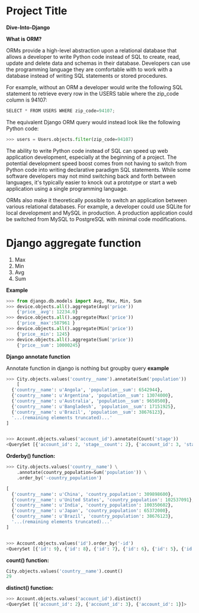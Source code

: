 # Project Title
**Dive-Into-Django**

**What is ORM?**

ORMs provide a high-level abstraction upon a relational database that allows a developer to write Python code instead of SQL to create, read, update and delete data and schemas in their database. Developers can use the programming language they are comfortable with to work with a database instead of writing SQL statements or stored procedures.

For example, without an ORM a developer would write the following SQL statement to retrieve every row in the USERS table where the zip_code column is 94107:

```python
SELECT * FROM USERS WHERE zip_code=94107;
```
The equivalent Django ORM query would instead look like the following Python code:

```python
>>> users = Users.objects.filter(zip_code=94107)
```

The ability to write Python code instead of SQL can speed up web application development, especially at the beginning of a project. The potential development speed boost comes from not having to switch from Python code into writing declarative paradigm SQL statements. While some software developers may not mind switching back and forth between languages, it's typically easier to knock out a prototype or start a web application using a single programming language.

ORMs also make it theoretically possible to switch an application between various relational databases. For example, a developer could use SQLite for local development and MySQL in production. A production application could be switched from MySQL to PostgreSQL with minimal code modifications.



# Django aggregate function
  1. Max
  2. Min
  3. Avg
  4. Sum

  **Example**
```python
>>> from django.db.models import Avg, Max, Min, Sum
>>> device.objects.all().aggregate(Avg('price'))
    {'price__avg': 12234.0}
>>> device.objects.all().aggregate(Max('price'))
    {'price__max':587961 }
>>> device.objects.all().aggregate(Min('price'))
    {'price__min': 1245}
>>> device.objects.all().aggregate(Sum('price'))
    {'price__sum': 10000245}
```

**Django annotate function**

Annotate function in django is nothing but groupby query 
**example**
```python
>>> City.objects.values('country__name').annotate(Sum('population'))
    [
  {'country__name': u'Angola', 'population__sum': 6542944},
  {'country__name': u'Argentina', 'population__sum': 13074000},
  {'country__name': u'Australia', 'population__sum': 9650500},
  {'country__name': u'Bangladesh', 'population__sum': 17151925},
  {'country__name': u'Brazil', 'population__sum': 38676123},
  '...(remaining elements truncated)...'
]


>>> Account.objects.values('account_id').annotate(Count('stage'))
<QuerySet [{'account_id': 2, 'stage__count': 2}, {'account_id': 3, 'stage__count': 3}, {'account_id': 1, 'stage__count': 3}]>

```

**Orderby() function:**

```python
>>> City.objects.values('country__name') \
    .annotate(country_population=Sum('population')) \
    .order_by('-country_population')

[
  {'country__name': u'China', 'country_population': 309898600},
  {'country__name': u'United States', 'country_population': 102537091},
  {'country__name': u'India', 'country_population': 100350602},
  {'country__name': u'Japan', 'country_population': 65372000},
  {'country__name': u'Brazil', 'country_population': 38676123},
  '...(remaining elements truncated)...'
]


>>> Account.objects.values('id').order_by('-id')
<QuerySet [{'id': 9}, {'id': 8}, {'id': 7}, {'id': 6}, {'id': 5}, {'id': 4}, {'id': 3}, {'id': 1}]>
```

**count() function:**

```python
City.objects.values('country__name').count()
29
```

**distinct() function:**
```python
>>> Account.objects.values('account_id').distinct()
<QuerySet [{'account_id': 2}, {'account_id': 3}, {'account_id': 1}]>
```